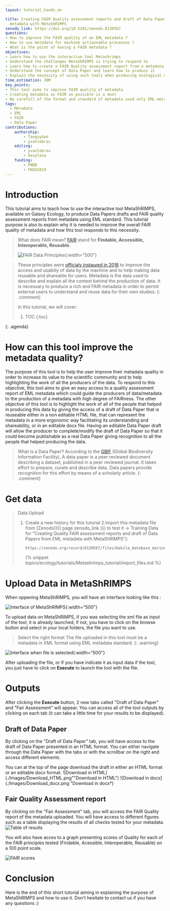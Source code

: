 ```yaml
---
layout: tutorial_hands_on

title: Creating FAIR Quality assessment reports and draft of Data Papers from EML
  metadata with MetaShRIMPS
zenodo_link: https://doi.org/10.5281/zenodo.8130567
questions:
- How to improve the FAIR quality of an EML metadata ?
- How to use metadata for machine actionnable processes ?
- What is the point of having a FAIR metadata ?
objectives:
- Learn how to use the interactive tool Metashrimps
- Understand the challenges MetaShRIMPS is trying to respond to
- Learn how to create a FAIR Quality assessment report from a metadata using EML standard
- Understand the concept of Data Paper and learn how to produce it
- Explain the necessity of using such tools when producing ecological metadata
time_estimation: 30M
key_points:
- This tool aims to improve FAIR quality of metadata
- Creating metadata as FAIR as possible is a must
- Be carefull of the format and standard of metadata used only EML metadata will work
tags:
  - Metadata
  - EML
  - FAIR
  - Data Paper
contributions:
    authorship:
        - TanguyGen
        - yvanlebras
    editing:
        - yvanlebras
        - hexylena
    funding:
        - PNDB
        - FNSO2019
---
```



# Introduction

This tutorial aims to teach how to use the interactive tool MetaShRIMPS, available on Galaxy Ecology,
to produce Data Papers drafts and FAIR quality assessment reports from metadata using EML
standard.
This tutorial purpose is also to explain why it is needed to improve the overall FAIR quality
of metadata and how this tool responds to this necessity.

> <comment-title>What does FAIR mean?</comment-title>
> [FAIR](https://www.go-fair.org/fair-principles/) stand for **Findable, Accessible, Interoperable, Reusable**. 
>
>![FAIR Data Principles](./Images/FAIR_data_principles.jpg){:width="500"}

>These principles were [officialy instaured in 2016](https://doi.org/10.1038/sdata.2016.18) to improve the access and usabiliy of data by the machine and to help making data reusable and shareable for users.
>Metadata is the data used to describe and explain all the context behind the production of data. It is necessary to produce a rich and FAIR metadata in order 
>to permit external users to understand and reuse data for their own studies.
{:  .comment}
> <agenda-title></agenda-title>
>
> In this tutorial, we will cover:
>
> 1. TOC
> {:toc}
>
{: .agenda}


# How can this tool improve the metadata quality?

The purpose of this tool is to help the user improve their metadata quality in order to increase its value to the scientific community and to help highlighting
the work of all the producers of the data.
To respond to this objective, this tool aims to give an easy access to a quality assessment report of EML metadata which could guide the producers of
data/metadata to the production of a metadata with high degree of FAIRness.
The other objective of this tool is to highlight the work of all of the people that helped in producing this data by giving the access of a draft of Data Paper
that is reuseable either in a non editable HTML file, that can represent the metadata in a more ergonomic way facilitating its understanding and shareability,
or in an editable docx file. Having an editable Data Paper draft will allow the producer to complete/modify the draft of Data Paper so that it could become
publishable as a real Data Paper giving recognition to all the people that helped producing the data.

> <comment-title>What is a Data Paper?</comment-title>
> According to the [GBIF](https://www.gbif.org/data-papers) (Global Biodiversity Information Facility), 
>A data paper is a peer reviewed document describing a dataset, published in a peer reviewed journal. It takes effort to prepare, curate and describe data. 
>Data papers provide recognition for this effort by means of a scholarly article.
{:  .comment}
# Get data

> <hands-on-title> Data Upload </hands-on-title>
>
> 1. Create a new history for this tutorial
> 2.Import this metadata file from [Zenodo]({{ page.zenodo_link }}) to test it
>     -> Training Data for "Creating Quality FAIR assessment reports and draft of Data Papers from EML metadata with MetaShRIMPS"):
>    ```
>    https://zenodo.org/record/8130567/files/Kakila_database_marine_mammal.xml
>    ```
>
>    {% snippet topics/ecology/tutorials/Metashrimps_tutorial/import_files.md %}

# Upload Data in MetaShRIMPS

When oppening MetaShRIMPS, you will have an interface looking like this :

![Interface of MetaShRIMPS](./Images/upload_1.png){:width="500"}

To upload data on MetaShRIMPS, if you was selecting the xml file as input of the tool, it is already launched, if not, you have to click on the browse button and select in your local folders, the file
you want to use. 
> <warning-title>Select the right format</warning-title>
> The file uploaded in this tool must be a metadata in XML format using EML metadata standard.
{: .warning}

![Interface when file is selected](./Images/upload_1.png){:width="500"}

After uploading the file, or if you have indicate it as input data if the tool, you just have to click on **Execute** to launch the tool with the file.

# Outputs

After clicking the **Execute** button, 2 new tabs called "Draft of Data Paper" and "Fair Assessment"  will appear.
You can access all of the tool outputs by clicking on each tab (it can take a little time for your results to be displayed).

## Draft of Data Paper

By clicking on the "Draft of Data Paper" tab, you will have access to the draft of Data Paper presented in an HTML format.
You can either navigate through the Data Paper with the tabs or with the scrollbar on the right and access different elements.

You can at the top of the page download the draft in either an HTML format or an editable docx format.
![Download in HTML](./Images/Download_HTML.png""Download in HTML")
![Download in docx](./Images/Download_docx.png "Download in docx*)

## Fair Quality Assessment report

By clicking on the "Fair Assessment" tab, you will access the FAIR Quality report of the metadata uploaded.
You will have access to different figures such as a table displaying the results of all checks tested for your metadata.
![Table of results](./Images/Fairscore_tab.png "Example of the table displaying the results of the Quality Checks")

You will also have acces to a graph presenting scores of Quality for each of the FAIR principles tested (Findable,
Acessible, Interoperable, Reusable) on a 100 point scale.

![FAIR scores](./Images/Fairscore_bar.png "Example of a FAIR score")

# Conclusion

Here is the end of this short tutorial aiming in explaining the purpose of MetaShRIMPS and how to use it.
Don't hesitate to contact us if you have any questions :)
